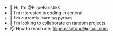 - 👋 Hi, I’m @FilipeBaristikk
- 👀 I’m interested in coding in general
- 🌱 I’m currently learning python
- 💞️ I’m looking to collaborate on random projects
- 📫 How to reach me: filipe.easyfund@gmail.com

<!---
FilipeBaristikk/FilipeBaristikk is a ✨ special ✨ repository because its `README.md` (this file) appears on your GitHub profile.
You can click the Preview link to take a look at your changes.
--->
